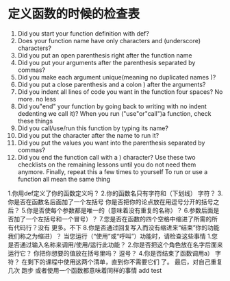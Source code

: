 # 定义函数的时候的检查表
1. Did you start your function definition with def?
2. Does your function name have only characters and (underscore)
characters?
3. Did you put an open parenthesis right after the function name
4. Did you put your arguments after the parenthesis separated by commas?
5. Did you make each argument unique(meaning no duplicated names )?
6. Did you put a close parenthesis and a colon ) after the arguments?
7. Did you indent all lines of code you want in the function four spaces? No
more. no less
8. Did you"end" your function by going back to writing with no indent
dedenting we call it)?
When you run ("use"or"call")a function, check these things
1. Did you call/use/run this function by typing its name?
2. Did you put the character after the name to run it?
3. Did you put the values you want into the parenthesis separated by
commas?
4. Did you end the function call with a ) character?
Use these two checklists on the remaining lessons until you do not need them
anymore.
Finally, repeat this a few times to yourself
To run
or use a function all mean the same thing

1.你用def定义了你的函数定义吗？
2.你的函数名只有字符和（下划线）
字符？
3.你是否在函数名后面加了一个左括号
你是否把你的论点放在用逗号分开的括号之后？
5.你是否使每个参数都是唯一的（意味着没有重复的名称）？
6.参数后面是否加了一个左括号和一个冒号）？
7.您是否在函数的四个空格中缩进了所需的所有代码行？没有
更多。不下
8.你是否通过回复写入而没有缩进来“结束”你的功能
我们称之为缩进）？
当您运行（“使用”或“呼叫”）功能时，请检查这些事情
1.您是否通过输入名称来调用/使用/运行此功能？
2.你是否把这个角色放在名字后面来运行它？
你把你想要的值放在括号里吗？
逗号？
4.你是否结束了函数调用a） 字符？
在剩下的课程中使用这两个清单，直到你不需要它们
了。
最后，对自己重复几次
跑步
或者使用一个函数都意味着同样的事情
add test
